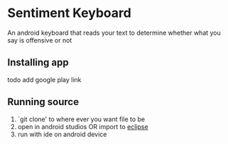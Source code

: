 # Sentiment Keyboard
An android keyboard that reads your text to determine whether what you say is offensive or not
## Installing app
  todo add google play link
  
## Running source
  1. `git clone' to where ever you want file to be
  2. open in android studios OR import to [eclipse](http://stackoverflow.com/questions/17481915/how-to-import-android-studio-project-in-eclipse)
  3. run with ide on android device
